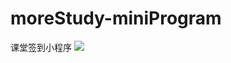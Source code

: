 # moreStudy-miniProgram
课堂签到小程序
![](https://6465-dev-x8az2-1302738494.tcb.qcloud.la/more%20Study%E5%B0%8F%E7%A8%8B%E5%BA%8F.png?sign=5e861a6d05feb8c2cd28f56cc19665fc&t=1596114446)
